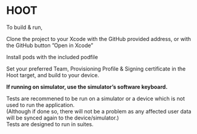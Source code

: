 
# HOOT


To build & run, 

Clone the project to your Xcode with the GitHub provided address, or with the GitHub button ”Open in Xcode”

Install pods with the included podfile

Set your preferred Team, Provisioning Profile & Signing certificate in the Hoot target, and build to your device.

**If running on simulator, use the simulator’s software keyboard.**


Tests are recommened to be run on a simulator or a device which is not used to run the application.  
(Although if done so, there will not be a problem as any affected user data will be synced again to the device/simulator.)  
Tests are designed to run in suites.

